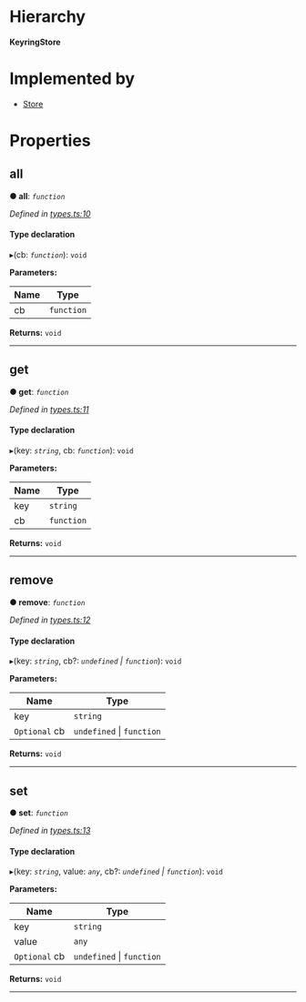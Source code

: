 

# Hierarchy

**KeyringStore**

# Implemented by

* [Store](../classes/_stores_localstorage_.store.md)

# Properties

<a id="all"></a>

##  all

**● all**: *`function`*

*Defined in [types.ts:10](https://github.com/polkadot-js/ui/blob/f1104b4/packages/ui-keyring/src/types.ts#L10)*

#### Type declaration
▸(cb: *`function`*): `void`

**Parameters:**

| Name | Type |
| ------ | ------ |
| cb | `function` |

**Returns:** `void`

___
<a id="get"></a>

##  get

**● get**: *`function`*

*Defined in [types.ts:11](https://github.com/polkadot-js/ui/blob/f1104b4/packages/ui-keyring/src/types.ts#L11)*

#### Type declaration
▸(key: *`string`*, cb: *`function`*): `void`

**Parameters:**

| Name | Type |
| ------ | ------ |
| key | `string` |
| cb | `function` |

**Returns:** `void`

___
<a id="remove"></a>

##  remove

**● remove**: *`function`*

*Defined in [types.ts:12](https://github.com/polkadot-js/ui/blob/f1104b4/packages/ui-keyring/src/types.ts#L12)*

#### Type declaration
▸(key: *`string`*, cb?: *`undefined` \| `function`*): `void`

**Parameters:**

| Name | Type |
| ------ | ------ |
| key | `string` |
| `Optional` cb | `undefined` \| `function` |

**Returns:** `void`

___
<a id="set"></a>

##  set

**● set**: *`function`*

*Defined in [types.ts:13](https://github.com/polkadot-js/ui/blob/f1104b4/packages/ui-keyring/src/types.ts#L13)*

#### Type declaration
▸(key: *`string`*, value: *`any`*, cb?: *`undefined` \| `function`*): `void`

**Parameters:**

| Name | Type |
| ------ | ------ |
| key | `string` |
| value | `any` |
| `Optional` cb | `undefined` \| `function` |

**Returns:** `void`

___

